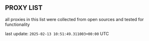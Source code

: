 ## PROXY LIST

all proxies in this list were collected from open sources and tested for functionality

last update: `2025-02-13 10:51:49.311003+00:00` UTC